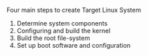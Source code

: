 
Four main steps to create Target Linux System
1) Determine system components
2) Configuring and build the kernel
3) Build the root file-system
4) Set up boot software and configuration 